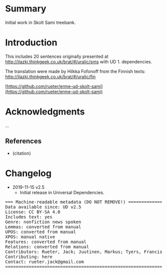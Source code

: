 # Summary

Initial work in Skolt Sami treebank.


# Introduction

This includes 20 sentences originally presented at
http://ilazki.thinkgeek.co.uk/brat/#/uralic/sms with UD 1. dependencies.

The translation were made by Hilkka Fofonoff from the Finnish texts:
http://ilazki.thinkgeek.co.uk/brat/#/uralic/fin

[https://github.com/rueter/erme-ud-skolt-sami](https://github.com/rueter/erme-ud-skolt-sami)


# Acknowledgments

...

## References

* (citation)


# Changelog

* 2019-11-15 v2.5
  * Initial release in Universal Dependencies.


<pre>
=== Machine-readable metadata (DO NOT REMOVE!) ================================
Data available since: UD v2.5
License: CC BY-SA 4.0
Includes text: yes
Genre: nonfiction news spoken
Lemmas: converted from manual
UPOS: converted from manual
XPOS: manual native
Features: converted from manual
Relations: converted from manual
Contributors: Rueter, Jack; Juutinen, Markus; Tyers, Francis; Pirinen, Tommi
Contributing: here
Contact: rueter.jack@gmail.com
===============================================================================
</pre>
